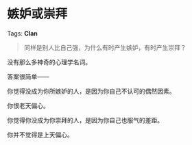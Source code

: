 # 嫉妒或崇拜

Tags: **Clan**

> 同样是别人比自己强，为什么有时产生嫉妒，有时产生崇拜？



没有那么多神奇的心理学名词。

答案很简单——

你觉得没成为你所嫉妒的人，是因为你自己不认可的偶然因素。

你恨老天偏心。

  


你觉得你没成为你崇拜的人，是因为你自己也服气的差距。

你并不觉得是上天偏心。



